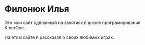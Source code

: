 # Филонюк Илья
Это мои сайт сделанный на занятиях в школе програмирования KiberOne.

На этом сайте я рассказал о своих любимых играх.
